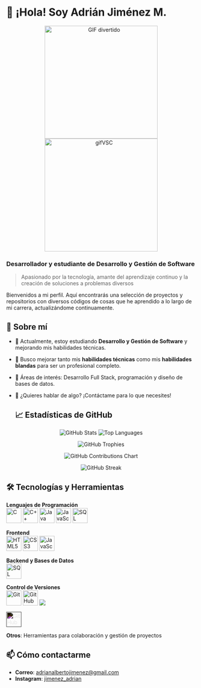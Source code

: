 # 👋 ¡Hola! Soy Adrián Jiménez M.

<p align="center">
<img src="https://media0.giphy.com/media/v1.Y2lkPTc5MGI3NjExZXluNGE5cWJ6dWltenpkaG96aWZlcjYzNTZoYzk0cnAzemllaTV1dyZlcD12MV9pbnRlcm5hbF9naWZfYnlfaWQmY3Q9Zw/du3J3cXyzhj75IOgvA/giphy.webp" width="300" alt="GIF divertido"/>
<img src="https://media3.giphy.com/media/v1.Y2lkPTc5MGI3NjExa3ZmejZveWFqZjZ5NTluajN3ajc3Nm41cHR1cTI5OGZpanQxYmRjZCZlcD12MV9pbnRlcm5hbF9naWZfYnlfaWQmY3Q9Zw/SS8CV2rQdlYNLtBCiF/giphy.webp" width="300" alt="gifVSC" />
</p>

### Desarrollador y estudiante de Desarrollo y Gestión de Software
> Apasionado por la tecnología, amante del aprendizaje continuo y la creación de soluciones a problemas diversos

Bienvenidos a mi perfil. Aquí encontrarás una selección de proyectos y repositorios con diversos códigos de cosas que he aprendido a lo largo de mi carrera, actualizándome continuamente.

## 🚀 Sobre mí

- 🌱 Actualmente, estoy estudiando **Desarrollo y Gestión de Software** y mejorando mis habilidades técnicas.
- 💼 Busco mejorar tanto mis **habilidades técnicas** como mis **habilidades blandas** para ser un profesional completo.
- 🎯 Áreas de interés: Desarrollo Full Stack, programación y diseño de bases de datos.
- 💬 ¿Quieres hablar de algo? ¡Contáctame para lo que necesites!

  ## 📈 Estadísticas de GitHub

<p align="center">
 <img src="https://github-readme-stats.vercel.app/api?username=Hunter2801a&show_icons=true&theme=radical&cache_seconds=1600" alt="GitHub Stats" />
<img src="https://github-readme-stats.vercel.app/api/top-langs/?username=Hunter2801a&layout=compact&theme=radical&cache_seconds=1600" alt="Top Languages" />
</p>

<div align="center">

![GitHub Trophies](https://github-profile-trophy.vercel.app/?username=Hunter2801a&theme=radical)

![GitHub Contributions Chart](https://ghchart.rshah.org/Hunter2801a)

![GitHub Streak](https://github-readme-streak-stats.herokuapp.com/?user=Hunter2801a&theme=radical&cache_seconds=30)


</div>


## 🛠️ Tecnologías y Herramientas

**Lenguajes de Programación**  
<img src="https://cdn.jsdelivr.net/gh/devicons/devicon/icons/c/c-original.svg" width="40" height="40" alt="C"/> 
<img src="https://cdn.jsdelivr.net/gh/devicons/devicon/icons/cplusplus/cplusplus-original.svg" width="40" height="40" alt="C++"/>
<img src="https://cdn.jsdelivr.net/gh/devicons/devicon/icons/java/java-original.svg" width="40" height="40" alt="Java"/>
<img src="https://cdn.jsdelivr.net/gh/devicons/devicon/icons/javascript/javascript-original.svg" width="40" height="40" alt="JavaScript"/>
<img src="https://cdn.jsdelivr.net/gh/devicons/devicon/icons/mysql/mysql-original.svg" width="40" height="40" alt="SQL"/>

**Frontend**  
<img src="https://cdn.jsdelivr.net/gh/devicons/devicon/icons/html5/html5-original.svg" width="40" height="40" alt="HTML5"/>
<img src="https://cdn.jsdelivr.net/gh/devicons/devicon/icons/css3/css3-original.svg" width="40" height="40" alt="CSS3"/>
<img src="https://cdn.jsdelivr.net/gh/devicons/devicon/icons/javascript/javascript-original.svg" width="40" height="40" alt="JavaScript"/>

**Backend y Bases de Datos**  
<img src="https://cdn.jsdelivr.net/gh/devicons/devicon/icons/mysql/mysql-original.svg" width="40" height="40" alt="SQL"/>

**Control de Versiones**  
<img src="https://cdn.jsdelivr.net/gh/devicons/devicon/icons/git/git-original.svg" width="40" height="40" alt="Git"/>
<img src="https://cdn.jsdelivr.net/gh/devicons/devicon/icons/github/github-original.svg" width="40" height="40" alt="GitHub"/>
<img src="https://cdn.jsdelivr.net/gh/devicons/devicon@latest/icons/github/github-original.svg" />

<img src="https://cdn.jsdelivr.net/gh/devicons/devicon/icons/github/github-original.svg" style="filter: invert(100%);" alt="GitHub" width="40" height="40">

          
                 
**Otros**: Herramientas para colaboración y gestión de proyectos

## 📫 Cómo contactarme

- **Correo**: [adrianalbertojimenez@gmail.com](mailto:adrianalbertojimenez@gmail.com)
- **Instagram**: [jimenez_adrian](https://www.instagram.com/jimenez_adrian/)

